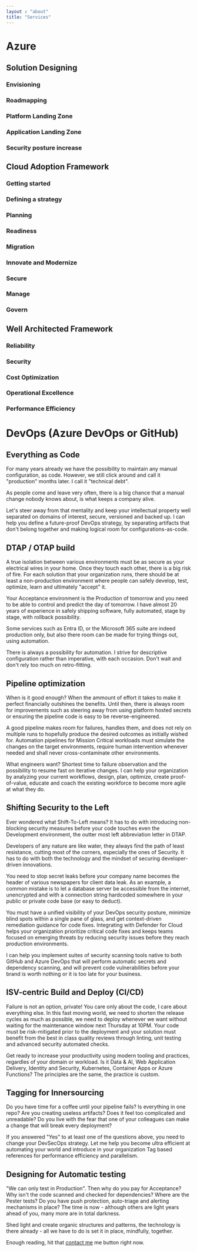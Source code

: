 ```yaml
---
layout : "about"
title: "Services"
---
```


# Azure 
## Solution Designing
### Envisioning
### Roadmapping
### Platform Landing Zone
### Application Landing Zone
### Security posture increase

## Cloud Adoption Framework
### Getting started
### Defining a strategy
### Planning
### Readiness
### Migration
### Innovate and Modernize
### Secure
### Manage
### Govern

## Well Architected Framework
### Reliability
### Security
### Cost Optimization
### Operational Excellence
### Performance Efficiency

# DevOps (Azure DevOps or GitHub)
## Everything as Code
For many years already we have the possibility to maintain any manual configuration, as code. 
However, we still click around and call it "production" months later. I call it "technical debt".

As people come and leave very often, there is a big chance that a manual change nobody knows about, is what keeps a company alive.

Let's steer away from that mentality and keep your intellectual property well separated on domains of interest, secure, versioned and backed up.
I can help you define a future-proof DevOps strategy, by separating artifacts that don't belong together and making logical room for configurations-as-code.

## DTAP / OTAP build
A true isolation between various environments must be as secure as your electrical wires in your home. Once they touch each other, there is a big risk of fire.
For each solution that your organization runs, there should be at least a non-production environment where people can safely develop, test, optimize, learn and ultimately "accept" it.

Your Acceptance environment is the Production of tomorrow and you need to be able to control and predict the day of tomorrow.
I have almost 20 years of experience in safely shipping software, fully automated, stage by stage, with rollback possibility.

Some services such as Entra ID, or the Microsoft 365 suite are indeed production only, but also there room can be made for trying things out, using automation.

There is always a possibility for automation. I strive for descriptive configuration rather than imperative, with each occasion.
Don't wait and don't rely too much on retro-fitting.

## Pipeline optimization
When is it good enough? When the ammount of effort it takes to make it perfect financially outshines the benefits.
Until then, there is always room for improvements such as steering away from using platform hosted secrets or ensuring the pipeline code is easy to be reverse-engineered.

A good pipeline makes room for failures, handles them, and does not rely on multiple runs to hopefully produce the desired outcomes as initially wished for.
Automation pipelines for Mission Critical workloads must simulate the changes on the target environments, require human intervention whenever needed and shall never cross-contaminate other environments.

What engineers want? Shortest time to failure observation and the possibility to resume fast on iterative changes.
I can help your organization by analyzing your current workflows, design, plan, optimize, create proof-of-value, educate and coach the existing workforce to become more agile at what they do.

## Shifting Security to the Left
Ever wondered what Shift-To-Left means? It has to do with introducing non-blocking security measures before your code touches even the Development environment, the outter most left abbreviation letter in DTAP.

Developers of any nature are like water, they always find the path of least resistance, cutting most of the corners, especially the ones of Security.
It has to do with both the technology and the mindset of securing developer-driven innovations.

You need to stop secret leaks before your company name becomes the header of various newspapers for client data leak.
As an example, a common mistake is to let a database server be accessible from the internet, unencrypted and with a connection string hardcoded somewhere in your public or private code base (or easy to deduct).

You must have a unified visibility of your DevOps security posture, minimize blind spots within a single pane of glass, and get context-driven remediation guidance for code fixes. 
Integrating with Defender for Cloud helps your organization prioritize critical code fixes and keeps teams focused on emerging threats by reducing security issues before they reach production environments.

I can help you implement suites of security scanning tools native to both GitHub and Azure DevOps that will perform automatic secrets and dependency scanning, and will prevent code vulnerabilities before your brand is worth nothing or it is too late for your business.

## ISV-centric Build and Deploy (CI/CD)
Failure is not an option, private! You care only about the code, I care about everything else. In this fast moving world, we need to shorten the release cycles as much as possible, we need to deploy whenever we want without waiting for the maintenance window next Thursday at 10PM. Your code must be risk-mitigated prior to the deployment and your solution must benefit from the best in class quality reviews through linting, unit testing and advanced security automated checks. 

Get ready to increase your productivity using modern tooling and practices, regardles of your domain or workload. Is it Data & AI, Web Application Delivery, Identity and Security, Kubernetes, Container Apps or Azure Functions? The principles are the same, the practice is custom.

## Tagging for Innersourcing
Do you have time for a coffee until your pipeline fails? Is everything in one repo? Are you creating useless artifacts? Does it feel too complicated and unreadable? Do you live with the fear that one of your colleagues can make a change that will break every deployment?

If you answered "Yes" to at least one of the questions above, you need to change your DevSecOps strategy. Let me help you become ultra efficient at automating your world and introduce in your organization Tag based references for performance efficiency and parallelism.

## Designing for Automatic testing
"We can only test in Production". Then why do you pay for Acceptance? Why isn't the code scanned and checked for dependencies? Where are the Pester tests? Do you have push protection, auto-triage and alerting mechanisms in place? The time is now - although others are light years ahead of you, many more are in total darkness.

Shed light and create organic structures and patterns, the technology is there already - all we have to do is set it in place, mindfully, together.

Enough reading, hit that [contact me](/contact/) me button right now.
